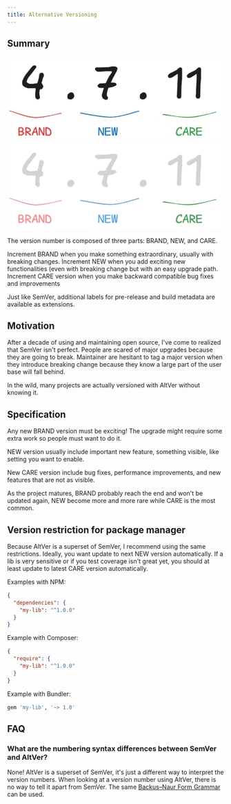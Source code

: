 ```yaml
---
title: Alternative Versioning
---
```


## Summary

![ALTVER summary](./public/assets/altver.png#gh-light-mode-only)
![ALTVER summary](./public/assets/altver-dark.png#gh-dark-mode-only)

The version number is composed of three parts: BRAND, NEW, and CARE.

Increment BRAND when you make something extraordinary, usually with breaking changes. Increment NEW
when you add exciting new functionalities (even with breaking change but with an easy upgrade path. Increment
CARE version when you make backward compatible bug fixes and improvements

Just like SemVer, additional labels for pre-release and build metadata are available as extensions.

## Motivation

After a decade of using and maintaining open source, I've come to realized that SemVer isn't perfect. 
People are scared of major upgrades because they are going to break. Maintainer are hesitant to tag a major 
version when they introduce breaking change because they know a large part of the user base will fall behind.

In the wild, many projects are actually versioned with AltVer without knowing it.



## Specification

Any new BRAND version must be exciting! The upgrade might require some extra work so people must want to do it.
 
NEW version usually include important new feature, something visible, like setting you want to enable.

New CARE version include bug fixes, performance improvements, and new features that are not as visible.

As the project matures, BRAND probably reach the end and won't be updated again, NEW become more and more rare while CARE is the most common.

## Version restriction for package manager

Because AltVer is a superset of SemVer, I recommend using the same restrictions.
Ideally, you want update to next NEW version automatically. If a lib is very sensitive or if you test coverage isn't great yet, you should at least update to latest CARE version automatically.

Examples with NPM:

```json
{
  "dependencies": {
    "my-lib": "^1.0.0"
  }
}
```

Example with Composer:

```json
{
  "require": {
    "my-lib": "^1.0.0"
  }
}
```

Example with Bundler:

```ruby
gem 'my-lib', '~> 1.0'
```


## FAQ

### What are the numbering syntax differences between SemVer and AltVer?

None! AltVer is a superset of SemVer, it's just a different way to interpret the version numbers. When looking at a
version number using AltVer, there is no way to tell it apart from SemVer. The same [Backus–Naur Form Grammar](https://semver.org/#backusnaur-form-grammar-for-valid-semver-versions) can be used.
